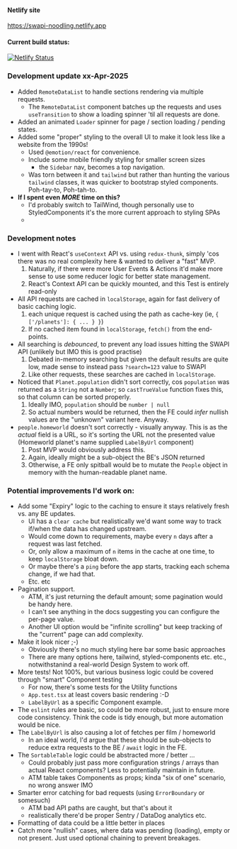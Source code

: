 #### Netlify site

https://swapi-noodling.netlify.app

#### Current build status:

[![Netlify Status](https://api.netlify.com/api/v1/badges/b5d1c21e-fcd4-4da3-a769-3c0edf7aeccf/deploy-status)](https://app.netlify.com/sites/swapi-noodling/deploys)


### Development update xx-Apr-2025

- Added `RemoteDataList` to handle sections rendering via multiple requests.
  - The `RemoteDataList` component batches up the requests and uses `useTransition` to show a loading spinner 'til all requests are done.
- Added an animated `Loader` spinner for page / section loading / pending states.
- Added some "proper" styling to the overall UI to make it look less like a website from the 1990s!
  - Used `@emotion/react` for convenience.
  - Include some mobile friendly styling for smaller screen sizes
    - the `Sidebar` nav, becomes a top navigation.
  - Was torn between it and `tailwind` but rather than hunting the various `tailwind` classes, it was quicker to bootstrap styled components. Poh-tay-to, Poh-tah-to.
- **If I spent even _MORE_ time on this?**
  - I'd probably switch to TailWind, though personally use to StyledComponents it's the more current approach to styling SPAs
  - 


### Development notes

- I went with React's `useContext` API vs. using `redux-thunk`, simply 'cos there was no real complexity here & wanted to deliver a "fast" MVP.
  1. Naturally, if there were more User Events & Actions it'd make more sense to use some reducer logic for better state management.
  2. React's Context API can be quickly mounted, and this Test is entirely read-only
- All API requests are cached in `localStorage`, again for fast delivery of basic caching logic.
  1. each unique request is cached using the path as cache-key (ie, `{ ['/planets']: { ... } }`)
  2. If no cached item found in `localStorage`, `fetch()` from the end-points.
- All searching is _debounced_, to prevent any load issues hitting the SWAPI API (unlikely but IMO this is good practise)
  1. Debated in-memory searching but given the default results are quite low, made sense to instead pass `?search=123` value to SWAPI
  2. Like other requests, these searches are cached in `localStorage`.
- Noticed that `Planet.population` didn't sort correctly, cos `population` was returned as a `String` not a `Number`; so `castTrueValue` function fixes this, so that column can be sorted properly.
  1. Ideally IMO, `population` should be `number | null`
  2. So actual numbers would be returned, then the FE could _infer_ nullish values are the "unknown" variant here. Anyway.
- `people.homeworld` doesn't sort correctly - visually anyway. This is as the _actual_ field is a URL, so it's sorting the URL not the presented value (Homeworld planet's name supplied `LabelByUrl` component)
  1. Post MVP would obviously address this.
  2. Again, ideally might be a sub-object the BE's JSON returned
  2. Otherwise, a FE only spitball would be to mutate the `People` object in memory with the human-readable planet name.

### Potential improvements I'd work on:

- Add some "Expiry" logic to the caching to ensure it stays relatively fresh vs. any BE updates.
  - UI has a `clear cache` but realistically we'd want some way to track if/when the data has changed upstream. 
  - Would come down to requirements, maybe every `n` days after a request was last fetched.
  - Or, only allow a maximum of `n` items in the cache at one time, to keep `localStorage` bloat down.
  - Or maybe there's a `ping` before the app starts, tracking each schema change, if we had that.
  - Etc. etc
- Pagination support.
  - ATM, it's just returning the default amount; some pagination would be handy here.
  - I can't see anything in the docs suggesting you can configure the per-page value.
  - Another UI option would be "infinite scrolling" but keep tracking of the "current" page can add complexity.
- Make it look nicer ;-)
  - Obviously there's no much styling here bar some basic approaches
  - There are many options here, tailwind, styled-components etc. etc., notwithstanind a real-world Design System to work off.
- More tests! Not 100%, but various business logic could be covered through "smart" Component testing
  - For now, there's some tests for the Utility functions
  - `App.test.tsx` at least covers basic rendering :-D
  - `LabelByUrl` as a specific Component example.
-  The `eslint` rules are basic, so could be more robust, just to ensure more code consistency. Think the code is tidy enough, but more automation would be nice.
- The `LabelByUrl` is also causing a lot of fetches per film / homeworld
  - In an ideal world, I'd argue that these should be sub-objects to reduce extra requests to the BE / `await` logic in the FE.
- The `SortableTable` logic could be abstracted more / better ...
  - Could probably just pass more configuration strings / arrays than actual React components? Less to potentially maintain in future.
  - ATM table takes Components as props; kinda "six of one" scenario, no wrong answer IMO
- Smarter error catching for bad requests (using `ErrorBoundary` or somesuch)
  - ATM bad API paths are caught, but that's about it
  - realistically there'd be proper Sentry / DataDog analytics etc.
- Formatting of data could be a little better in places
- Catch more "nullish" cases, where data was pending (loading), empty or not present. Just used optional chaining to prevent breakages.
